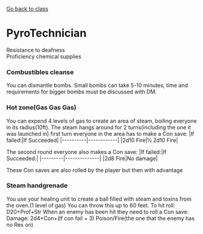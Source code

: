 [Go back to class](steamWarrior.md)
# PyroTechnician

Resistance to deafness<br>
Proficiency chemical supplies<br>

### Combustibles cleanse
You can dismantle bombs.
Small bombs can take 5-10 minutes, time and requirements for bigger bombs must be discussed with DM.

### Hot zone(Gas Gas Gas)
You can expend 4 levels of gas to create an area of steam, boiling everyone in its radius(10ft). The steam hangs around for 2 turns(including the one it was launched in) first turn everyone in the area has to make a Con save:
|If failed:|If Succeeded|
|----------|------------|
|2d10 Fire|½ 2d10 Fire|

The second round everyone also makes a Con save:
|If failed:|If Succeeded:|
|---------|--------------|
|2d8 Fire|No damage|

These Con saves are also rolled by the player but then with advantage

### Steam handgrenade
You use your healing unit to create a ball filled with steam and toxins from the oven.(1 level of gas)
You can throw this up to 60 feet.
To hit roll: D20+Prof+Str
When an enemy has been hit they need to roll a Con save:
Damage: 2d4+Con+(If con fail + 3) Poison/Fire(the one that the enemy has no Res on)
